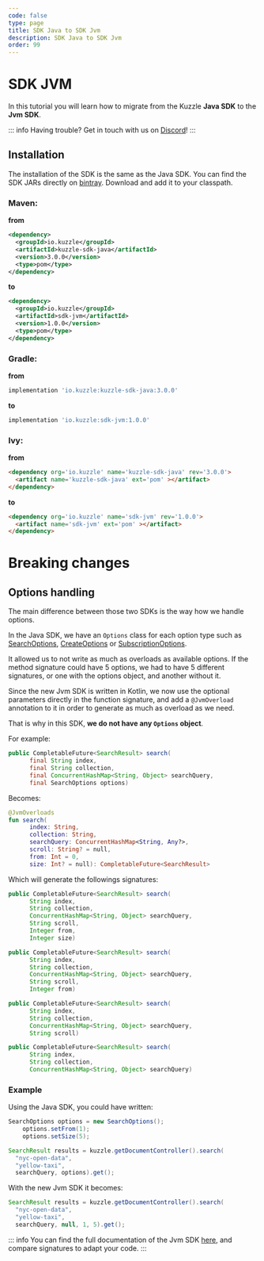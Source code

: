 ```yaml
---
code: false
type: page
title: SDK Java to SDK Jvm
description: SDK Java to SDK Jvm
order: 99
---
```


# SDK JVM

In this tutorial you will learn how to migrate from the Kuzzle **Java SDK** to the **Jvm SDK**.

::: info
Having trouble? Get in touch with us on [Discord](http://join.discord.kuzzle.io)!
:::

## Installation

The installation of the SDK is the same as the Java SDK.
You can find the SDK JARs directly on [bintray](https://bintray.com/kuzzle/maven/sdk-jvm). Download and add it to your classpath.

### Maven:
**from**
```xml
<dependency>
  <groupId>io.kuzzle</groupId>
  <artifactId>kuzzle-sdk-java</artifactId>
  <version>3.0.0</version>
  <type>pom</type>
</dependency>
```
**to**
```xml
<dependency>
  <groupId>io.kuzzle</groupId>
  <artifactId>sdk-jvm</artifactId>
  <version>1.0.0</version>
  <type>pom</type>
</dependency>
```

### Gradle:
**from**
```groovy
implementation 'io.kuzzle:kuzzle-sdk-java:3.0.0'
```
**to**
```groovy
implementation 'io.kuzzle:sdk-jvm:1.0.0'
```

### Ivy:
**from**
```html
<dependency org='io.kuzzle' name='kuzzle-sdk-java' rev='3.0.0'>
  <artifact name='kuzzle-sdk-java' ext='pom' ></artifact>
</dependency>
```
**to**
```html
<dependency org='io.kuzzle' name='sdk-jvm' rev='1.0.0'>
  <artifact name='sdk-jvm' ext='pom' ></artifact>
</dependency>
```

# Breaking changes

## Options handling

The main difference between those two SDKs is the way how we handle options.

In the Java SDK, we have an `Options` class for each option type such as [SearchOptions](/sdk/java/3/core-classes/search-options),
[CreateOptions](/sdk/java/3/core-classes/create-options) or [SubscriptionOptions](/sdk/java/3/core-classes/subscribe-options).

It allowed us to not write as much as overloads as available options.
If the method signature could have 5 options, we had to have 5 different signatures,
or one with the options object, and another without it.

Since the new Jvm SDK is written in Kotlin, we now use the optional parameters directly in
the function signature, and add a `@JvmOverload` annotation to it in order to generate
as much as overload as we need.

That is why in this SDK, **we do not have any `Options` object**.

For example:

```java
public CompletableFuture<SearchResult> search(
      final String index,
      final String collection,
      final ConcurrentHashMap<String, Object> searchQuery,
      final SearchOptions options)
```
Becomes:

```kotlin
@JvmOverloads
fun search(
      index: String,
      collection: String,
      searchQuery: ConcurrentHashMap<String, Any?>,
      scroll: String? = null,
      from: Int = 0,
      size: Int? = null): CompletableFuture<SearchResult>
```

Which will generate the followings signatures:

```java
public CompletableFuture<SearchResult> search(
      String index,
      String collection,
      ConcurrentHashMap<String, Object> searchQuery,
      String scroll,
      Integer from,
      Integer size)

public CompletableFuture<SearchResult> search(
      String index,
      String collection,
      ConcurrentHashMap<String, Object> searchQuery,
      String scroll,
      Integer from)

public CompletableFuture<SearchResult> search(
      String index,
      String collection,
      ConcurrentHashMap<String, Object> searchQuery,
      String scroll)

public CompletableFuture<SearchResult> search(
      String index,
      String collection,
      ConcurrentHashMap<String, Object> searchQuery)
```

### Example

Using the Java SDK, you could have written:

```java
SearchOptions options = new SearchOptions();
    options.setFrom(1);
    options.setSize(5);

SearchResult results = kuzzle.getDocumentController().search(
  "nyc-open-data",
  "yellow-taxi",
  searchQuery, options).get();
```

With the new Jvm SDK it becomes:

```java
SearchResult results = kuzzle.getDocumentController().search(
  "nyc-open-data",
  "yellow-taxi",
  searchQuery, null, 1, 5).get();
```

::: info
You can find the full documentation of the Jvm SDK [here](https://docs.kuzzle.io/sdk/jvm/1), and compare signatures to adapt your code.
:::
